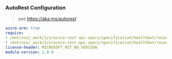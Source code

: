 ### AutoRest Configuration

> see https://aka.ms/autorest

``` yaml
azure-arm: true
require:
- /mnt/vss/_work/1/s/azure-rest-api-specs/specification/healthbot/resource-manager/readme.md
- /mnt/vss/_work/1/s/azure-rest-api-specs/specification/healthbot/resource-manager/readme.go.md
license-header: MICROSOFT_MIT_NO_VERSION
module-version: 2.0.0

```